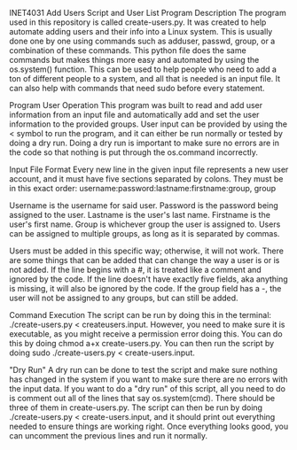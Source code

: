 INET4031 Add Users Script and User List
Program Description
The program used in this repository is called create-users.py. It was created to help automate adding users and their info into a Linux system. This is usually done one by one using commands such as adduser,
passwd, group, or a combination of these commands. This python file does the same commands but makes things more easy and automated by using the os.system() function.
This can be used to help people who need to add a ton of different people to a system, and all that is needed is an input file. It can also help with commands that need sudo before every statement.

Program User Operation
This program was built to read and add user information from an input file and automatically add and set the user information
to the provided groups. User input can be provided by using the < symbol to run the program, and it can either
be run normally or tested by doing a dry run. Doing a dry run is important to make sure no errors are in the 
code so that nothing is put through the os.command incorrectly. 

Input File Format
Every new line in the given input file represents a new user account, and it must have five sections separated
by colons. They must be in this exact order:
username:password:lastname:firstname:group, group

Username is the username for said user.
Password is the password being assigned to the user.
Lastname is the user's last name.
Firstname is the user's first name.
Group is whichever group the user is assigned to. Users can be assigned to multiple groups, as long as it
is separated by commas.

Users must be added in this specific way; otherwise, it will not work. There are some things that can be added
that can change the way a user is or is not added.
If the line begins with a #, it is treated like a comment and ignored by the code.
If the line doesn't have exactly five fields, aka anything is missing, it will also be ignored by the code.
If the group field has a -, the user will not be assigned to any groups, but can still be added.

Command Execution
The script can be run by doing this in the terminal: ./create-users.py < createusers.input.
However, you need to make sure it is executable, as you might receive a permission error doing this.
You can do this by doing chmod a+x create-users.py.
You can then run the script by doing sudo ./create-users.py < create-users.input.

"Dry Run"
A dry run can be done to test the script and make sure nothing has changed in the system
if you want to make sure there are no errors with the input data.
If you want to do a "dry run" of this script, all you need to do is comment out all of the lines that say
os.system(cmd). There should be three of them in create-users.py. The script can then be run by doing
./create-users.py < create-users.input, and it should print out everything needed to ensure things
are working right. Once everything looks good, you can uncomment the previous lines and run it normally.
